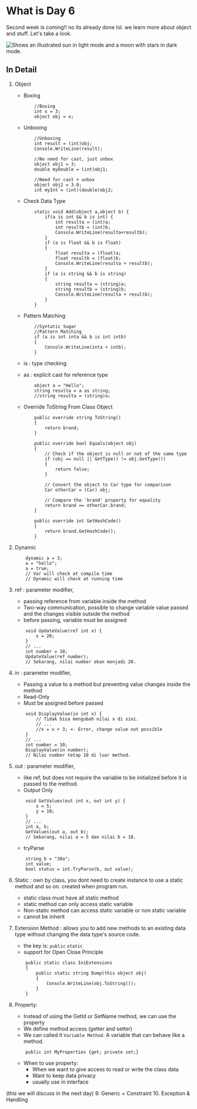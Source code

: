 # What is Day 6
Second week is coming!! no its already done lol. we learn more about object and stuff. Let's take a look.

<picture>
  <source media="(prefers-color-scheme: dark)" srcset="https://user-images.githubusercontent.com/25423296/163456776-7f95b81a-f1ed-45f7-b7ab-8fa810d529fa.png">
  <source media="(prefers-color-scheme: light)" srcset="https://user-images.githubusercontent.com/25423296/163456779-a8556205-d0a5-45e2-ac17-42d089e3c3f8.png">
  <img alt="Shows an illustrated sun in light mode and a moon with stars in dark mode." src="https://user-images.githubusercontent.com/25423296/163456779-a8556205-d0a5-45e2-ac17-42d089e3c3f8.png">
</picture>

## In Detail
1. Object
    * Boxing

        ```
            //Boxing
            int x = 3;
            object obj = x;
        ```

    * Unboxing

        ```
            //Unboxing
            int result = (int)obj;
            Console.WriteLine(result);
        ```

        ```
            //No need for cast, just unbox
            object obj1 = 3;
            double myDouble = (int)obj1;
        ```

        ```
            //Need for cast + unbox
            object obj2 = 3.0;
            int myInt = (int)(double)obj2;
        ```

    * Check Data Type

        ```
            static void Add(object a,object b) {
                if(a is int && b is int) {
                    int resulta = (int)a;
                    int resultb = (int)b;
                    Console.WriteLine(resulta+resultb);
                }
                if (a is float && b is float)
                {
                    float resulta = (float)a;
                    float resultb = (float)b;
                    Console.WriteLine(resulta + resultb);
                }
                if (a is string && b is string)
                {
                    string resulta = (string)a;
                    string resultb = (string)b;
                    Console.WriteLine(resulta + resultb);
                }
            }
        ```

    * Pattern Matching

        ```
            //Syntatic Sugar
            //Pattern Matching
            if (a is int inta && b is int intb)
            {
                Console.WriteLine(inta + intb);
            }
        ```

    * is : type checking
    * as : explicit cast for reference type

        ```
            object a = "Hello";
            string resulta = a as string;
            //string resulta = (string)a;
        ```

    * Override ToString From Class Object

        ```
            public override string ToString()
            {
                return brand;
            }

            public override bool Equals(object obj)
            {
                // Check if the object is null or not of the same type
                if (obj == null || GetType() != obj.GetType())
                {
                    return false;
                }

                // Convert the object to Car type for comparison
                Car otherCar = (Car) obj;

                // Compare the 'brand' property for equality
                return brand == otherCar.brand;
            }

            public override int GetHashCode()
            {
                return brand.GetHashCode();
            }
        ```

2. Dynamic

    ```
        dynamic a = 3;
        a = "hello";
        a = true;
        // Var will check at compile time
        // Dynamic will check at running time
    ```

3. ref : parameter modifier, 
    * passing reference from variable inside the method
    * Two-way communication, possible to change variable value passed and the changes visible outside the method
    * before passing, variable must be assigned

    ```
        void UpdateValue(ref int x) {
            x = 20;
        }
        // ...
        int number = 10;
        UpdateValue(ref number);
        // Sekarang, nilai number akan menjadi 20.

    ```

4. in : parameter modifier,
    * Passing a value to a method but preventing value changes inside the method
    * Read-Only
    * Must be assigned before passed

    ```
        void DisplayValue(in int x) {
            // Tidak bisa mengubah nilai x di sini.
            // ...
            //x = x + 3; <- Error, change value not possible
        }
        // ...
        int number = 10;
        DisplayValue(in number);
        // Nilai number tetap 10 di luar method.

    ```

5. out : parameter modifier,
    * like ref, but does not require the variable to be initialized before it is passed to the method.
    * Output Only

    ```
        void GetValues(out int x, out int y) {
            x = 5;
            y = 10;
        }
        // ...
        int a, b;
        GetValues(out a, out b);
        // Sekarang, nilai a = 5 dan nilai b = 10.

    ```

    * tryParse

    ```
        string b = "30a";
        int value;
        bool status = int.TryParse(b, out value);
    ```

6. Static : own by class, you dont need to create instance to use a static method and so on. created when program run.
    * static class must have all static method
    * static method can only access static variable
    * Non-static method can access static variable or non static variable
    * cannot be inherit

7. Extension Method : allows you to add new methods to an existing data type without changing the data type's source code.
    * the key is: `public` `static`
    * support for Open Close Principle

    ```
        public static class IniExtensions
        {
            public static string Dump(this object obj)
            {
                Console.WriteLine(obj.ToString());
            }
        }
    ```

8. Property:
    * Instead of using the GetId or SetName method, we can use the property
    * We define method access (getter and setter)
    * We can called it `Variable Method`. A variable that can behave like a method.
    
    ```
        public int MyProperties {get; private set;}
    ```

    * When to use property:
        * When we want to give access to read or write the class data
        * Want to keep data privacy
        * usually use in interface

(this we will discuss in the next day)
9. Generic + Constraint
10. Exception & Handling
